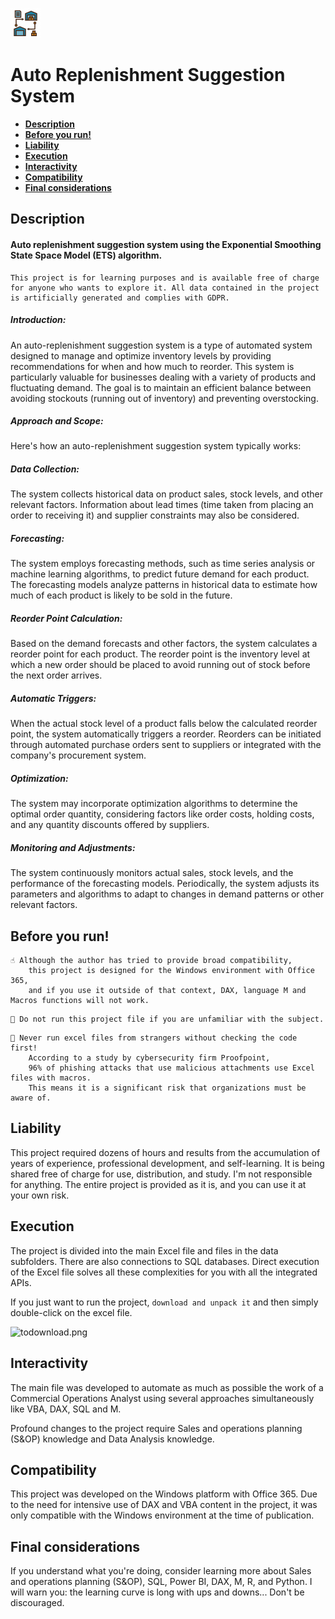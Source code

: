 ![logo.png](README/logo.png)
# Auto Replenishment Suggestion System

  - [**Description**](#description)
  - [**Before you run!**](#before-you-run)
  - [**Liability**](#liability)
  - [**Execution**](#execution)
  - [**Interactivity**](#interactivity)
  - [**Compatibility**](#compatibility)
  - [**Final considerations**](#final-considerations)


## **Description**


#### Auto replenishment suggestion system using the Exponential Smoothing State Space Model (ETS) algorithm.
```
This project is for learning purposes and is available free of charge for anyone who wants to explore it. All data contained in the project is artificially generated and complies with GDPR.
```

##### Introduction:

An auto-replenishment suggestion system is a type of automated system designed to manage and optimize inventory levels by providing recommendations for when and how much to reorder. This system is particularly valuable for businesses dealing with a variety of products and fluctuating demand. The goal is to maintain an efficient balance between avoiding stockouts (running out of inventory) and preventing overstocking.

##### Approach and Scope:

Here's how an auto-replenishment suggestion system typically works:

##### Data Collection:

The system collects historical data on product sales, stock levels, and other relevant factors.
Information about lead times (time taken from placing an order to receiving it) and supplier constraints may also be considered.

##### Forecasting:

The system employs forecasting methods, such as time series analysis or machine learning algorithms, to predict future demand for each product.
The forecasting models analyze patterns in historical data to estimate how much of each product is likely to be sold in the future.

##### Reorder Point Calculation:

Based on the demand forecasts and other factors, the system calculates a reorder point for each product.
The reorder point is the inventory level at which a new order should be placed to avoid running out of stock before the next order arrives.

##### Automatic Triggers:

When the actual stock level of a product falls below the calculated reorder point, the system automatically triggers a reorder.
Reorders can be initiated through automated purchase orders sent to suppliers or integrated with the company's procurement system.

##### Optimization:

The system may incorporate optimization algorithms to determine the optimal order quantity, considering factors like order costs, holding costs, and any quantity discounts offered by suppliers.

##### Monitoring and Adjustments:

The system continuously monitors actual sales, stock levels, and the performance of the forecasting models.
Periodically, the system adjusts its parameters and algorithms to adapt to changes in demand patterns or other relevant factors.


## **Before you run!**

```
☝ Although the author has tried to provide broad compatibility,
    this project is designed for the Windows environment with Office 365,
    and if you use it outside of that context, DAX, language M and Macros functions will not work.
```

```
🚫 Do not run this project file if you are unfamiliar with the subject.
```

```
🚫 Never run excel files from strangers without checking the code first!
    According to a study by cybersecurity firm Proofpoint,
    96% of phishing attacks that use malicious attachments use Excel files with macros.
    This means it is a significant risk that organizations must be aware of.
```

## **Liability**

This project required dozens of hours and results from the accumulation of years of experience, professional development, and self-learning. It is being shared free of charge for use, distribution, and study. I'm not responsible for anything. The entire project is provided as it is, and you can use it at your own risk.

## **Execution**

The project is divided into the main Excel file and files in the data subfolders. There are also connections to SQL databases. Direct execution of the Excel file solves all these complexities for you with all the integrated APIs.

If you just want to run the project, `download and unpack it` and then simply double-click on the excel file.

![todownload.png](README/todownload.png)


## **Interactivity**

The main file was developed to automate as much as possible the work of a Commercial Operations Analyst using several approaches simultaneously like VBA, DAX, SQL and M.

Profound changes to the project require Sales and operations planning (S&OP) knowledge and Data Analysis knowledge.


## **Compatibility**

This project was developed on the Windows platform with Office 365. Due to the need for intensive use of DAX and VBA content in the project, it was only compatible with the Windows environment at the time of publication.


## **Final considerations**

If you understand what you're doing, consider learning more about Sales and operations planning (S&OP), SQL, Power BI, DAX, M, R, and Python. I will warn you: the learning curve is long with ups and downs... Don't be discouraged.